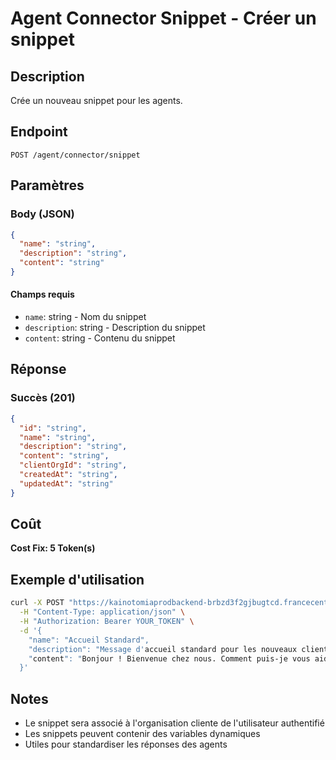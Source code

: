 # Agent Connector Snippet - Créer un snippet

## Description
Crée un nouveau snippet pour les agents.

## Endpoint
```
POST /agent/connector/snippet
```

## Paramètres

### Body (JSON)
```json
{
  "name": "string",
  "description": "string",
  "content": "string"
}
```

#### Champs requis
- `name`: string - Nom du snippet
- `description`: string - Description du snippet
- `content`: string - Contenu du snippet

## Réponse

### Succès (201)
```json
{
  "id": "string",
  "name": "string",
  "description": "string",
  "content": "string",
  "clientOrgId": "string",
  "createdAt": "string",
  "updatedAt": "string"
}
```

## Coût
**Cost Fix: 5 Token(s)**

## Exemple d'utilisation

```bash
curl -X POST "https://kainotomiaprodbackend-brbzd3f2gjbugtcd.francecentral-01.azurewebsites.net/agent/connector/snippet" \
  -H "Content-Type: application/json" \
  -H "Authorization: Bearer YOUR_TOKEN" \
  -d '{
    "name": "Accueil Standard",
    "description": "Message d'accueil standard pour les nouveaux clients",
    "content": "Bonjour ! Bienvenue chez nous. Comment puis-je vous aider aujourd'hui ?"
  }'
```

## Notes
- Le snippet sera associé à l'organisation cliente de l'utilisateur authentifié
- Les snippets peuvent contenir des variables dynamiques
- Utiles pour standardiser les réponses des agents 